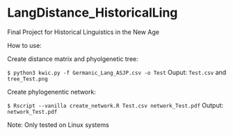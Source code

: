 # LangDistance_HistoricalLing
Final Project for Historical Linguistics in the New Age

How to use:

Create distance matrix and phyolgenetic tree:

`$ python3 kwic.py -f Germanic_Lang_ASJP.csv -o Test`
Ouput: `Test.csv` and `tree_Test.png`

Create phylogenentic network:

`$ Rscript --vanilla create_network.R Test.csv network_Test.pdf`
Output: `network_Test.pdf`

Note: Only tested on Linux systems
